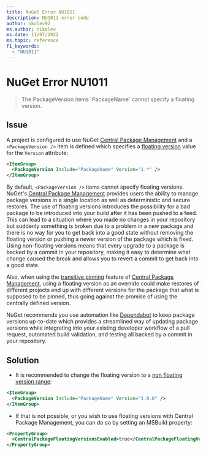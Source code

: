 ```yaml
---
title: NuGet Error NU1011
description: NU1011 error code
author: nkolev92
ms.author: nikolev
ms.date: 11/07/2022
ms.topic: reference
f1_keywords: 
  - "NU1011"
---
```


# NuGet Error NU1011

> The PackageVersion items 'PackageName' cannot specify a floating version.

## Issue

A project is configured to use NuGet [Central Package Management](../../consume-packages/Central-Package-Management.md) and a `<PackageVersion />` item is defined which specifies a [floating version](../../concepts/Package-Versioning.md#version-ranges) value for the `Version` attribute:

```xml
<ItemGroup>
  <PackageVersion Include="PackageName" Version="1.*" />
</ItemGroup>
```
By default, `<PackageVersion />` items cannot specify floating versions.
NuGet's [Central Package Management](../../consume-packages/Central-Package-Management.md) provides users the ability to manage package versions in a single location as well as deterministic and secure restores.
The use of floating versions introduces the possibility for a bad package to be introduced into your build after it has been pushed to a feed.
This can lead to a situation where you made no changes in your repository but suddenly something is broken due to a problem in a new package and there is no way for you to get back into a good state without removing the floating version or pushing a newer version of the package which is fixed.
Using non-floating versions means that every upgrade to a package is backed by a commit in your repository, making it easy to determine what change caused the break and allows you to revert a commit to get back into a good state.

Also, when using the [transitive pinning](../../consume-packages/Central-Package-Management.md#transitive-pinning) feature of [Central Package Management](../../consume-packages/Central-Package-Management.md), using a floating version as an override could make restores of different projects end up with different versions for the package that what is supposed to be pinned, thus going against the promise of using the centrally defined version.

NuGet recommends you use automation like [Dependabot](https://docs.github.com/code-security/dependabot/working-with-dependabot) to keep package versions up-to-date which provides
a streamlined way of updating package versions while integrating into your existing developer workflow of a pull request, automated build validation, and testing all backed by a commit in your repository.

## Solution

- It is recommended to change the floating version to a [non floating version range](../../concepts/Package-Versioning.md#version-ranges):
```xml
<ItemGroup>
  <PackageVersion Include="PackageName" Version="1.0.0" />
</ItemGroup>
```

- If that is not possible, or you wish to use floating versions with Central Package Management, you can do so by setting an MSBuild property:

```xml
<PropertyGroup>
  <CentralPackageFloatingVersionsEnabled>true</CentralPackageFloatingVersionsEnabled>
</PropertyGroup>
```
